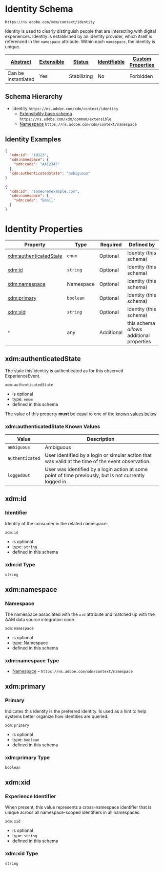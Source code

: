 
# Identity Schema

```
https://ns.adobe.com/xdm/context/identity
```

Identity is used to clearly distinguish people that are interacting with digital experiences. Identity is established by an identity provider, which itself is referenced in the `namespace` attribute. Within each `namespace`, the identity is unique.

| [Abstract](../../abstract.md) | [Extensible](../../extensions.md) | [Status](../../status.md) | [Identifiable](../../id.md) | [Custom Properties](../../extensions.md) | [Additional Properties](../../extensions.md) | Defined In |
|-------------------------------|-----------------------------------|---------------------------|-----------------------------|------------------------------------------|----------------------------------------------|------------|
| Can be instantiated | Yes | Stabilizing | No | Forbidden | Permitted | [context/identity.schema.json](context/identity.schema.json) |
## Schema Hierarchy

* Identity `https://ns.adobe.com/xdm/context/identity`
  * [Extensibility base schema](../common/extensible.schema.md) `https://ns.adobe.com/xdm/common/extensible`
  * [Namespace](namespace.schema.md) `https://ns.adobe.com/xdm/context/namespace`


## Identity Examples

```json
{
  "xdm:id": "id123",
  "xdm:namespace": {
    "xdm:code": "AA12345"
  },
  "xdm:authenticatedState": "ambiguous"
}
```

```json
{
  "xdm:id": "someone@example.com",
  "xdm:namespace": {
    "xdm:code": "Email"
  }
}
```


# Identity Properties

| Property | Type | Required | Defined by |
|----------|------|----------|------------|
| [xdm:authenticatedState](#xdmauthenticatedstate) | `enum` | Optional | Identity (this schema) |
| [xdm:id](#xdmid) | `string` | Optional | Identity (this schema) |
| [xdm:namespace](#xdmnamespace) | Namespace | Optional | Identity (this schema) |
| [xdm:primary](#xdmprimary) | `boolean` | Optional | Identity (this schema) |
| [xdm:xid](#xdmxid) | `string` | Optional | Identity (this schema) |
| `*` | any | Additional | this schema *allows* additional properties |

## xdm:authenticatedState

The state this identity is authenticated as for this observed ExperienceEvent.

`xdm:authenticatedState`
* is optional
* type: `enum`
* defined in this schema

The value of this property **must** be equal to one of the [known values below](#xdm:authenticatedState-known-values).

### xdm:authenticatedState Known Values
| Value | Description |
|-------|-------------|
| `ambiguous` | Ambiguous |
| `authenticated` | User identified by a login or simular action that was valid at the time of the event observation. |
| `loggedOut` | User was identified by a login action at some point of time previously, but is not currently logged in. |




## xdm:id
### Identifier

Identity of the consumer in the related namespace.

`xdm:id`
* is optional
* type: `string`
* defined in this schema

### xdm:id Type


`string`






## xdm:namespace
### Namespace

The namespace associated with the `xid` attribute and matched up with the AAM data source integration code.

`xdm:namespace`
* is optional
* type: Namespace
* defined in this schema

### xdm:namespace Type


* [Namespace](namespace.schema.md) – `https://ns.adobe.com/xdm/context/namespace`





## xdm:primary
### Primary

Indicates this identity is the preferred identity. Is used as a hint to help systems better organize how identities are queried.

`xdm:primary`
* is optional
* type: `boolean`
* defined in this schema

### xdm:primary Type


`boolean`





## xdm:xid
### Experience Identifier

When present, this value represents a cross-namespace identifier that is unique across all namespace-scoped identifiers in all namespaces.

`xdm:xid`
* is optional
* type: `string`
* defined in this schema

### xdm:xid Type


`string`





